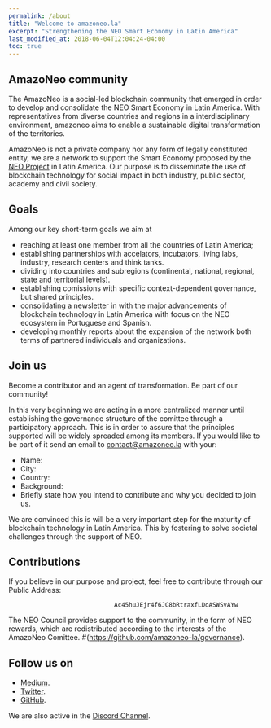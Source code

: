 ```yaml
---
permalink: /about
title: "Welcome to amazoneo.la"
excerpt: "Strengthening the NEO Smart Economy in Latin America"
last_modified_at: 2018-06-04T12:04:24-04:00
toc: true
---
```


## AmazoNeo community

The AmazoNeo is a social-led blockchain community that emerged in order to develop and consolidate the NEO Smart Economy in Latin America. With representatives from diverse countries and regions in a interdisciplinary environment, amazoneo aims to enable a sustainable digital transformation of the territories.

AmazoNeo is not a private company nor any form of legally constituted entity, we are a network to support the Smart Economy proposed by the [NEO Project](https://github.com/neo-project) in Latin America. Our purpose is to disseminate the use of blockchain technology for social impact in both industry, public sector, academy and civil society.

## Goals

Among our key short-term goals we aim at
- reaching at least one member from all the countries of Latin America;
- establishing partnerships with accelators, incubators, living labs, industry, research centers and think tanks.
- dividing into countries and subregions (continental, national, regional, state and territorial levels).
- establishing comissions with specific context-dependent governance, but shared principles.
- consolidating a newsletter in with the major advancements of blockchain technology in Latin America with focus on the NEO ecosystem in Portuguese and Spanish.
- developing monthly reports about the expansion of the network both terms of partnered individuals and organizations.

## Join us

Become a contributor and an agent of transformation. Be part of our community!

In this very beginning we are acting in a more centralized manner until establishing the governance structure of the comittee through a participatory approach. This is in order to assure that the principles supported will be widely spreaded among its members. If you would like to be part of it send an email to contact@amazoneo.la with your:

- Name:
- City:
- Country:
- Background:
- Briefly state how you intend to contribute and why you decided to join us.

We are convinced this is will be a very important step for the maturity of blockchain technology in Latin America. This by fostering to solve societal challenges through the support of NEO.

## Contributions

If you believe in our purpose and project, feel free to contribute through our Public Address:

                                 Ac45huJEjr4f6JC8bRtraxfLDoASWSvAYw

The NEO Council provides support to the community, in the form of NEO rewards, which are redistributed  according to the interests of the AmazoNeo Comittee. #(https://github.com/amazoneo-la/governance).

## Follow us on

- [Medium](https://medium.com/amazoneo).
- [Twitter](https//twitter.com/amazoneo_la).
- [GitHub](https://github.com/amazoneo-la).

We are also active in the [Discord Channel](https://discord.gg/gTEddmq).
